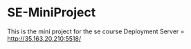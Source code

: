 # SE-MiniProject
This is the mini project for the se course
Deployment Server = http://35.163.20.210:5518/
